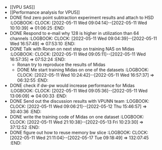 - [[VPU SAS]]
- [[Performance analysis for VPU5]]
- DONE find zero point subtraction experiment results and attach to HSD
  :LOGBOOK:
  CLOCK: [2022-05-11 Wed 09:04:14]--[2022-05-11 Wed 10:10:39] =>  01:06:25
  :END:
- DONE Respond to e-mail why 128 is higher in utilization than 64 channels
  :LOGBOOK:
  CLOCK: [2022-05-11 Wed 09:04:39]--[2022-05-11 Wed 16:57:49] =>  07:53:10
  :END:
- DONE Talk with Ronan on next step on training NAS on Midas
  :LOGBOOK:
  CLOCK: [2022-05-11 Wed 09:05:11]--[2022-05-11 Wed 16:57:35] =>  07:52:24
  :END:
	- Ronan try to reproduce the results of Midas
	- DONE Me start training Midas on one of the datasets
	  :LOGBOOK:
	  CLOCK: [2022-05-11 Wed 10:24:42]--[2022-05-11 Wed 16:57:37] =>  06:32:55
	  :END:
- DONE check if dw-pw would increase performance for Midas
  :LOGBOOK:
  CLOCK: [2022-05-11 Wed 09:05:36]--[2022-05-11 Wed 13:06:09] =>  04:00:33
  :END:
- DONE Send out the discussion results with VPUNN team
  :LOGBOOK:
  CLOCK: [2022-05-11 Wed 09:06:21]--[2022-05-12 Thu 15:46:57] =>  30:40:36
  :END:
- DONE write the training code of Midas on one dataset
  :LOGBOOK:
  CLOCK: [2022-05-11 Wed 21:10:38]--[2022-05-13 Fri 10:23:30] =>  37:12:52
  :END:
- DONE figure out how to reuse memory bw slice
  :LOGBOOK:
  CLOCK: [2022-05-11 Wed 21:11:04]--[2022-05-17 Tue 09:18:49] =>  132:07:45
  :END: